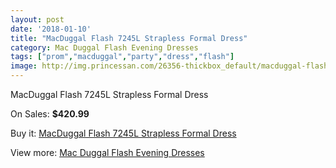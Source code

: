 ```yaml
---
layout: post
date: '2018-01-10'
title: "MacDuggal Flash 7245L Strapless Formal Dress"
category: Mac Duggal Flash Evening Dresses
tags: ["prom","macduggal","party","dress","flash"]
image: http://img.princessan.com/26356-thickbox_default/macduggal-flash-7245l-strapless-formal-dress.jpg
---
```

MacDuggal Flash 7245L Strapless Formal Dress

On Sales: **$420.99**
<a href="https://www.princessan.com/en/12110-macduggal-flash-7245l-strapless-formal-dress.html"><amp-img layout="responsive" width="600" height="600" src="//img.princessan.com/26356-thickbox_default/macduggal-flash-7245l-strapless-formal-dress.jpg" alt="MacDuggal Flash 7245L Strapless Formal Dress 0" /></a>
<a href="https://www.princessan.com/en/12110-macduggal-flash-7245l-strapless-formal-dress.html"><amp-img layout="responsive" width="600" height="600" src="//img.princessan.com/26358-thickbox_default/macduggal-flash-7245l-strapless-formal-dress.jpg" alt="MacDuggal Flash 7245L Strapless Formal Dress 1" /></a>
<a href="https://www.princessan.com/en/12110-macduggal-flash-7245l-strapless-formal-dress.html"><amp-img layout="responsive" width="600" height="600" src="//img.princessan.com/26357-thickbox_default/macduggal-flash-7245l-strapless-formal-dress.jpg" alt="MacDuggal Flash 7245L Strapless Formal Dress 2" /></a>

Buy it: [MacDuggal Flash 7245L Strapless Formal Dress](https://www.princessan.com/en/12110-macduggal-flash-7245l-strapless-formal-dress.html "MacDuggal Flash 7245L Strapless Formal Dress")

View more: [Mac Duggal Flash Evening Dresses](https://www.princessan.com/en/86- "Mac Duggal Flash Evening Dresses")